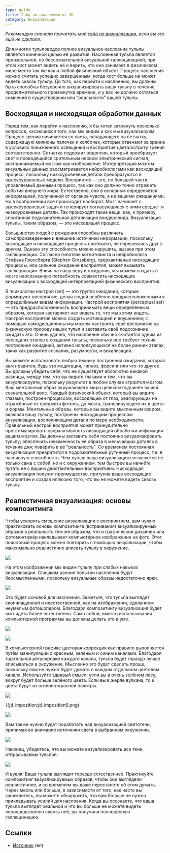 ```yaml
---
type: guide
title: Гайд по наслоению от JD
category: Визуализация
---
```


_Рекомендую сначала прочитать мой [гайд по визуализации](/jd_visualisation), если вы это ещё не сделали._

Для многих тульповодов полное визуальное наслоение тульпы является конечной целью её развития. Наслоенная тульпа является произвольной, но бессознательной визуальной галлюцинацией, при этом хост может видеть её и верить, что она занимает в физическом мире место так же как и любой физический объект. Процесс наслоения можно считать успешно завершённым, когда хост больше не может видеть сквозь тульпу. До того, как перейти к наслоению, вы должны быть способны безупречно визуализировать вашу тульпу в течение продолжительного промежутка времени, и у вас не должно остаться сомнений в существовании или "реальности" вашей тульпы.

## Восходящая и нисходящая обработки данных

Перед тем, как перейти к наслоению, я бы хотел затронуть несколько вопросов, касающихся того, как мы видим и как мы визуализируем. Процесс зрения начинается со света, попадающего на сетчатку, содержащую милионы палочек и колбочек, которые отвечают за зрение в условиях пониженного освещения и восприятие цвета/остроту зрения соответственно. Сетчатка содержит родопсин, который преобразует свет в проводящийся зрительным нервом электрический сигнал, воспринимаемый мозгом как изображение. Интерпретация мозгом визуальных данных рассматривается нейробиологами как восходящий процесс, поскольку низкоуровневые детали преобразуются в высокоуровневые модели. Восприятие — это, по большей части, управляемый данными процесс, так как оно должно точно отражать события внешнего мира. Естественно, оно в основном определяется информацией, полученной от органов чувств, а не вашими ожиданиями. Но в воображении всё происходит наоборот. Мозг начинает с высокоуровневых задач и генерирует согласующиеся с ними средне- и низкоуровневые детали. Так происходят такие вещи, как, к примеру, спонтанная подсознательная детализация вондерленда. Визуализация тульпы, таким образом, — это нисходящий процесс.

Большинство людей с рождения способны различать самопроизведённые и внешние источники информации, поскольку восходящие и нисходящие процессы протекают, не пересекаясь друг с другом. Однако эту способность можно нарушить, вызвав при этом галлюцинации. Согласно гипотезе когнитивиста и нейробиолога Стефана Гроссберга (Stephen Grossberg), сверхактивные нисходящие процессы, или сильное ожидание восприятия, может вызывать галлюцинации. Влияя на нашу веру и ожидания, мы можем создать в мозге неосознанную потребность совместить нисходящие визуализации с восходящей интерпретацией физического восприятия.

В психологии настрой (set) — это группа ожиданий, которые формируют восприятие, делая людей особенно предрасположенными к определённым видам информации. Настрой восприятия (perceptual set) — это предрасположенность воспринимать вещи определённым образом, которая заставляет нас видеть то, что мы хотим видеть. Настрой восприятия можно создать мотивацией и внушением; с помощью самодисциплины мы можем настроить своё восприятие на физическую природу наших тульп и заставить своё подсознание ожидать это. Очень удачно, что наслоение обычно считается одним из последних этапов в создании тульпы, поскольку оно требует техник построения ожиданий, активно исползующихся на более ранних этапах, таких как развитие сознания, разумности, и вокализация.

Вы можете использовать любую технику построения ожидания, которая вам нравится, будь это медитация, гипноз, форсинг или что-то другое. Вы должны убедить себя, что не существует абсолютно никакой разницы, между тем, что вы видите глазами и тем, что вы визуализируете, поскольку результат в любом случае строится мозгом. Ваш ментальный образ окружающего мира целиком подчинён вашей сознательной воле. Каждый физический объект, который вы видите глазами, построен процессом, восходящим от глаз, реагирующих на отражённые от предмета фотоны, до мозга, транслирующего их в цвета и формы. Ментальные образы, которые вы видите мысленным взором, включая вашу тульпу, построены нисходящим процессом визуализации, восполняющим детали по мере необходимости. Правильный настрой восприятия может принудительно простимулировать сверхактивность нисходящей обработки инфомации вашим мозгом. Вы должны заставить себя постоянно визуализировать тульпу; обеспечить неизменность её образа в мельчайших деталях в течение дня; поверить в её "реальность". Со временем постоянная визуализация превратится в подсознательный рутинный процесс, т.е. в пассивную способность. Чем лучше ваша визуализация согласуется не только сама с собой, но и с окружением, тем быстрее вы начнёте путать её с вашим действительным восприятием. Нисходящая визуализация получит преимущество, притупив ваше восходящие восприятие и создав иллюзию того, что вы не можете видеть сквозь тульпу.

## Реалистичная визуализация: основы композитинга 

Чтобы ускорить смешение визуализации с восприятием, вам нужно практиковать основы композитинга (встраивания) визуализируемых образов в реальность тем же образом, что и графический дизайнер или фотомонтажёр накладывает компьютерное изображение на фото. Этот пошаговый процесс можно повторить с помощью визуализации, чтобы максимально реалистично вписать тульпу в окружение.

![](jd_imposition1.png)

На этом изображении мы видим тульпу при слабых навыках визуализации. Слишком ранние попытки наслоения будут бессмысленными, поскольку визуальные образы недостаточно ярки.

![](jd_imposition2.png)

Это будет основой для наслоения. Заметьте, что тульпа выглядит скопипащенной и неестественной, как на изображении, сделанном неумелым фотошопером. Благодаря композитингу визуализация будет выглядеть более естественно. Само собой, вместо использования компьютерной программы вы должны делать это в уме.

![](jd_imposition3.png)

![](jd_imposition4.png)

В компьютерной графике цветовая коррекция как правило выполняется путём манипуляции с красным, зелёным и синим каналами. Благодаря тщательной регулировке каждого канала, тульпа будет гораздо лучше вписываться в окружение. Мысленно это будет сделать проще, поскольку вам не нужно будет думать о каждом отдельном цветовом канале. Используйте здравый смысл: если вы в очень зелёном лесу, вокруг будет больше зелёного цвета. Если вы в жерле вулкана, то и цвета будут из огненно-красной палитры.

![](jd_imposition5.png)

{{jd_imposition:jd_imposition6.png)

![](jd_imposition7.png)

Вам также нужно будет поработать над визуализацией светотени, принимая во внимание источники света в выбранном окружении.

![](jd_imposition8.png)

Наконец, убедитесь, что вы можете визуализировать все тени, отбрасываемы тульпой.

![](jd_imposition9.png)

И вуаля! Ваша тульпа выглядит гораздо естественнее. Практикуйте композитинг визуализируемых образов, чтобы они выглядели реалистичнее, и со временем вы даже перестанете об этом думать. Через месяц или больше, в зависимости от того, как часто вы занимаетесь, вы можете обнаружить, что вам больше не нужно прикладывать усилий для наслоения. Когда вы осознаете, что ваша тульпа выглядет реальной и что вы больше не можете видеть непосредственно сквозь неё, вы получили полноценную галлюцинацию.

## Ссылки
* [Источник](https://community.tulpa.info/thread-imposition-jd-s-guide-to-visual-imposition-image-heavy) (en)

